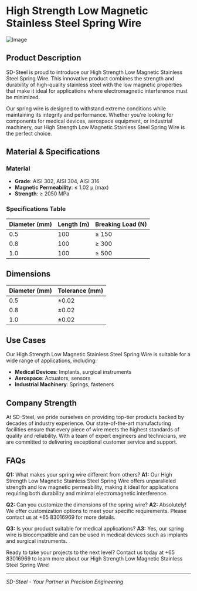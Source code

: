 # High Strength Low Magnetic Stainless Steel Spring Wire

![Image](https://github.com/user-attachments/assets/2567258e-e124-4816-932d-1809bd27ef0b)

## Product Description

SD-Steel is proud to introduce our High Strength Low Magnetic Stainless Steel Spring Wire. This innovative product combines the strength and durability of high-quality stainless steel with the low magnetic properties that make it ideal for applications where electromagnetic interference must be minimized.

Our spring wire is designed to withstand extreme conditions while maintaining its integrity and performance. Whether you're looking for components for medical devices, aerospace equipment, or industrial machinery, our High Strength Low Magnetic Stainless Steel Spring Wire is the perfect choice.

## Material & Specifications

### Material
- **Grade**: AISI 302, AISI 304, AISI 316
- **Magnetic Permeability**: ≤ 1.02 μ (max)
- **Strength**: ≥ 2050 MPa

### Specifications Table
| Diameter (mm) | Length (m) | Breaking Load (N) |
|---------------|------------|-------------------|
| 0.5           | 100        | ≥ 150             |
| 0.8           | 100        | ≥ 300             |
| 1.0           | 100        | ≥ 500             |

## Dimensions

| Diameter (mm) | Tolerance (mm) |
|---------------|----------------|
| 0.5           | ±0.02          |
| 0.8           | ±0.02          |
| 1.0           | ±0.02          |

## Use Cases

Our High Strength Low Magnetic Stainless Steel Spring Wire is suitable for a wide range of applications, including:
- **Medical Devices**: Implants, surgical instruments
- **Aerospace**: Actuators, sensors
- **Industrial Machinery**: Springs, fasteners

## Company Strength

At SD-Steel, we pride ourselves on providing top-tier products backed by decades of industry experience. Our state-of-the-art manufacturing facilities ensure that every piece of wire meets the highest standards of quality and reliability. With a team of expert engineers and technicians, we are committed to delivering exceptional customer service and support.

## FAQs

**Q1:** What makes your spring wire different from others?
**A1:** Our High Strength Low Magnetic Stainless Steel Spring Wire offers unparalleled strength and low magnetic permeability, making it ideal for applications requiring both durability and minimal electromagnetic interference.

**Q2:** Can you customize the dimensions of the spring wire?
**A2:** Absolutely! We offer customization options to meet your specific requirements. Please contact us at +65 83016969 for more details.

**Q3:** Is your product suitable for medical applications?
**A3:** Yes, our spring wire is biocompatible and can be used in medical devices such as implants and surgical instruments.

Ready to take your projects to the next level? Contact us today at +65 83016969 to learn more about our High Strength Low Magnetic Stainless Steel Spring Wire!

---

*SD-Steel - Your Partner in Precision Engineering*